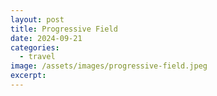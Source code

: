 ```yaml
---
layout: post
title: Progressive Field
date: 2024-09-21
categories:
  - travel
image: /assets/images/progressive-field.jpeg
excerpt:
---
```

